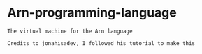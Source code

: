 # Arn-programming-language
    The virtual machine for the Arn language

    Credits to jonahisadev, I followed his tutorial to make this